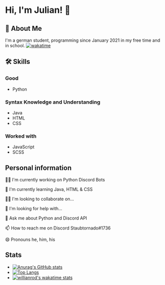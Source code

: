 
# Hi, I'm Julian! 👋


## 🚀 About Me
I'm a german student, programming since January 2021 in my free time and in school.
[![wakatime](https://wakatime.com/badge/user/321afb87-dbaf-4d4f-9be2-129725dc9a42.svg)](https://wakatime.com/@321afb87-dbaf-4d4f-9be2-129725dc9a42)


## 🛠 Skills
### Good
- Python
### Syntax Knowledge and Understanding
- Java
- HTML
- CSS
### Worked with
- JavaScript
- SCSS


## Personal information
👩‍💻 I'm currently working on Python Discord Bots

🧠 I'm currently learning Java, HTML & CSS

👯‍♀️ I'm looking to collaborate on...

🤔 I'm looking for help with...

💬 Ask me about Python and Discord API 

📫 How to reach me on Discord Staubtornado#1736

😄 Pronouns he, him, his


## Stats
- [![Anurag's GitHub stats](https://github-readme-stats.vercel.app/api?username=Staubtornado&count_private=true&show_icons=true)](https://github.com/anuraghazra/github-readme-stats)
- [![Top Langs](https://github-readme-stats.vercel.app/api/top-langs/?username=Staubtornado)](https://github.com/anuraghazra/github-readme-stats)
- [![willianrod's wakatime stats](https://github-readme-stats.vercel.app/api/wakatime?username=Staubtornado)](https://github.com/anuraghazra/github-readme-stats)

